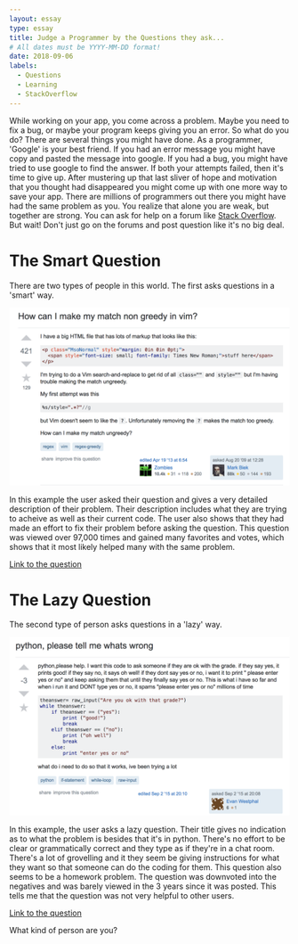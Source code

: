 ```yaml
---
layout: essay
type: essay
title: Judge a Programmer by the Questions they ask...
# All dates must be YYYY-MM-DD format!
date: 2018-09-06
labels:
  - Questions
  - Learning
  - StackOverflow
---
```

While working on your app, you come across a problem.  Maybe you need to fix a bug, or maybe your program keeps giving you an error.  So what do you do?  There are several things you might have done.  As a programmer, 'Google' is your best friend.  If you had an error message you might have copy and pasted the message into google.  If you had a bug, you might have tried to use google to find the answer.  If both your attempts failed, then it's time to give up.  After mustering up that last sliver of hope and motivation that you thought had disappeared you might come up with one more way to save your app. There are millions of programmers out there you might have had the same problem as you.  You realize that alone you are weak, but together are strong.  You can ask for help on a forum like <a href='https://stackoverflow.com/'>Stack Overflow</a>.  But wait!  Don't just go on the forums and post question like it's no big deal.  

# The Smart Question
There are two types of people in this world.  The first asks questions in a 'smart' way.

<div class="ui image">
  <img class="ui image" src="../images/smartq.png">
</div>

In this example the user asked their question and gives a very detailed description of their problem.  Their description includes what they are trying to acheive as well as their current code.  The user also shows that they had made an effort to fix their problem before asking the question.  This question was viewed over 97,000 times and gained many favorites and votes, which shows that it most likely helped many with the same problem.

<a href='https://stackoverflow.com/questions/1305853/how-can-i-make-my-match-non-greedy-in-vim'>Link to the question</a>

# The Lazy Question
The second type of person asks questions in a 'lazy' way.  

<div class="ui image">
  <img class="ui image" src="../images/lazyq.png">
</div>

In this example, the user asks a lazy question.  Their title gives no indication as to what the problem is besides that it's in python.  There's no effort to be clear or grammatically correct and they type as if they're in a chat room.  There's a lot of grovelling and it they seem be giving instructions for what they want so that someone can do the coding for them.  This question also seems to be a homework problem.  The question was downvoted into the negatives and was barely viewed in the 3 years since it was posted.  This tells me that the question was not very helpful to other users.  

<a href='https://stackoverflow.com/questions/32362197/python-please-tell-me-whats-wrong'>Link to the question</a>

What kind of person are you?

